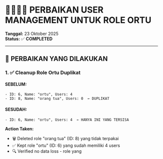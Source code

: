 # 👨‍👩‍👧‍👦 PERBAIKAN USER MANAGEMENT UNTUK ROLE ORTU

**Tanggal:** 23 Oktober 2025  
**Status:** ✅ **COMPLETED**

---

## 🎯 PERBAIKAN YANG DILAKUKAN

### **1. ✅ Cleanup Role Ortu Duplikat**

#### **SEBELUM:**
```
- ID: 6, Name: "ortu", Users: 4
- ID: 8, Name: "orang tua", Users: 0  ← DUPLIKAT
```

#### **SESUDAH:**
```
- ID: 6, Name: "ortu", Users: 4  ← HANYA INI YANG TERSISA
```

**Action Taken:**
- 🗑️ Deleted role "orang tua" (ID: 8) yang tidak terpakai
- ✅ Kept role "ortu" (ID: 6) yang sudah memiliki 4 users
- 🔍 Verified no data loss - role yang 